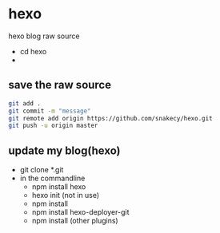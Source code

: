 # hexo
hexo blog raw source

- cd hexo
- 
## save the raw source

``` bash
git add .
git commit -m "message"
git remote add origin https://github.com/snakecy/hexo.git
git push -u origin master
```

## update my blog(hexo) 

- git clone *.git
- in the commandline 
  - npm install hexo
  - hexo init (not in use)
  - npm install
  - npm install hexo-deployer-git
  - npm install (other plugins)

